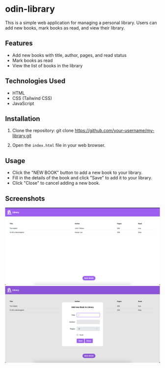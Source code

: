 # odin-library

This is a simple web application for managing a personal library. Users can add new books, mark books as read, and view their library.

## Features

- Add new books with title, author, pages, and read status
- Mark books as read
- View the list of books in the library

## Technologies Used

- HTML
- CSS (Tailwind CSS)
- JavaScript

## Installation

1. Clone the repository:
   git clone https://github.com/your-username/my-library.git

2. Open the `index.html` file in your web browser.

## Usage

- Click the "NEW BOOK" button to add a new book to your library.
- Fill in the details of the book and click "Save" to add it to your library.
- Click "Close" to cancel adding a new book.

## Screenshots

![Library](image.png)
![Add-Book](image-1.png)
